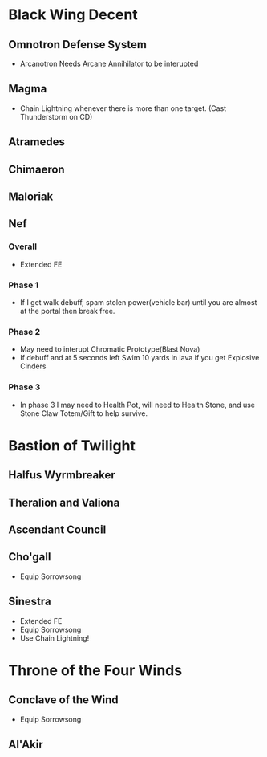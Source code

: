 # Black Wing Decent

## Omnotron Defense System
- Arcanotron Needs Arcane Annihilator to be interupted

## Magma
- Chain Lightning whenever there is more than one target. (Cast Thunderstorm on CD)

## Atramedes

## Chimaeron

## Maloriak

## Nef
### Overall
- Extended FE
### Phase 1
- If I get walk debuff, spam stolen power(vehicle bar) until you are almost at the portal then break free.
### Phase 2
- May need to interupt Chromatic Prototype(Blast Nova)
- If debuff and at 5 seconds left Swim 10 yards in lava if you get Explosive Cinders
### Phase 3 
- In phase 3 I may need to Health Pot, will need to Health Stone, and use Stone Claw Totem/Gift to help survive.

# Bastion of Twilight

## Halfus Wyrmbreaker

## Theralion and Valiona

## Ascendant Council

## Cho'gall
- Equip Sorrowsong

## Sinestra
- Extended FE
- Equip Sorrowsong
- Use Chain Lightning!

# Throne of the Four Winds

## Conclave of the Wind
- Equip Sorrowsong

## Al'Akir
